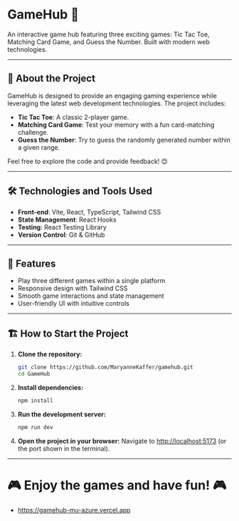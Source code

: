 # GameHub 🚀

An interactive game hub featuring three exciting games: Tic Tac Toe, Matching Card Game, and Guess the Number. Built with modern web technologies.

---

## 📝 About the Project

GameHub is designed to provide an engaging gaming experience while leveraging the latest web development technologies. The project includes:

- **Tic Tac Toe**: A classic 2-player game.
- **Matching Card Game**: Test your memory with a fun card-matching challenge.
- **Guess the Number**: Try to guess the randomly generated number within a given range.

Feel free to explore the code and provide feedback! 😊

---

## 🛠️ Technologies and Tools Used

- **Front-end**: Vite, React, TypeScript, Tailwind CSS
- **State Management**: React Hooks
- **Testing**: React Testing Library
- **Version Control**: Git & GitHub

---

## 🚀 Features

- Play three different games within a single platform
- Responsive design with Tailwind CSS
- Smooth game interactions and state management
- User-friendly UI with intuitive controls

---

## 🏗️ How to Start the Project

1. **Clone the repository:**
   ```bash
   git clone https://github.com/MaryanneKaffer/gamehub.git
   cd GameHub
   ```

2. **Install dependencies:**
   ```bash
   npm install
   ```

3. **Run the development server:**
   ```bash
   npm run dev
   ```

4. **Open the project in your browser:**
   Navigate to [http://localhost:5173](http://localhost:5173) (or the port shown in the terminal).

---

# 🎮 Enjoy the games and have fun! 🎮

- https://gamehub-mu-azure.vercel.app
